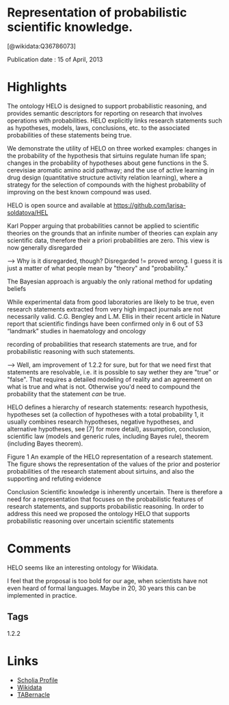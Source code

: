 
Representation of probabilistic scientific knowledge.
=====================================================
  
  [@wikidata:Q36786073]  
  
Publication date : 15 of April, 2013  

# Highlights

The ontology HELO is designed to support probabilistic reasoning, and provides semantic descriptors for reporting on research
that involves operations with probabilities. HELO explicitly links research statements
such as hypotheses, models, laws, conclusions, etc. to the associated probabilities of
these statements being true. 

We demonstrate the utility of HELO
on three worked examples: changes in the probability of the hypothesis that sirtuins
regulate human life span; changes in the probability of hypotheses about gene
functions in the S. cerevisiae aromatic amino acid pathway; and the use of active
learning in drug design (quantitative structure activity relation learning), where a
strategy for the selection of compounds with the highest probability of improving
on the best known compound was used.

HELO is open source and available at
https://github.com/larisa-soldatova/HEL


Karl Popper arguing that probabilities cannot be applied to scientific theories
on the grounds that an infinite number of theories can explain any scientific data,
therefore their a priori probabilities are zero. This view is now generally disregarded

--> Why is it disregarded, though? Disregarded != proved wrong. I guess it is just a matter of what people mean by "theory" and "probability."

The Bayesian approach is arguably the only rational method for updating beliefs

While experimental data from good laboratories are likely to
be true, even research statements extracted from very high impact journals are not
necessarily valid. C.G. Bengley and L.M. Ellis in their recent article in Nature report
that scientific findings have been confirmed only in 6 out of 53 “landmark” studies in
haematology and oncology

recording of probabilities that research statements are true, and for probabilistic reasoning with
such statements.

--> Well, am improvement of 1.2.2 for sure, but for that we need first that statements are resolvable, i.e. it is possible to say wether they are "true" or "false". That requires a detailed modeling of reality and an agreement on what is true and what is not. Otherwise you'd need to compound the probability that the statement _can_ be true.


HELO defines a hierarchy of research statements: research hypothesis, hypotheses set
(a collection of hypotheses with a total probability 1, it usually combines research
hypotheses, negative hypotheses, and alternative hypotheses, see [7] for more detail),
assumption, conclusion, scientific law (models and generic rules, including Bayes rule),
theorem (including Bayes theorem).

Figure 1 An example of the HELO representation of a research statement. The figure shows the
representation of the values of the prior and posterior probabilities of the research statement about
sirtuins, and also the supporting and refuting evidence

Conclusion
Scientific knowledge is inherently uncertain. There is therefore a need for a representation that focuses on the probabilistic features of research statements, and supports probabilistic reasoning. In order to address this need we proposed the ontology HELO that
supports probabilistic reasoning over uncertain scientific statements

# Comments
HELO seems like an interesting ontology for Wikidata.

I feel that the proposal is too bold for our age, when scientists have not even heard of formal languages. Maybe in 20, 30 years this can be implemented in practice.

## Tags
1.2.2
# Links
  
 * [Scholia Profile](https://scholia.toolforge.org/work/Q36786073)  
 * [Wikidata](https://www.wikidata.org/wiki/Q36786073)  
 * [TABernacle](https://tabernacle.toolforge.org/?#/tab/manual/Q36786073/P921%3BP4510)  
